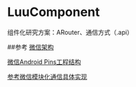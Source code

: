 # LuuComponent
组件化研究方案：ARouter、通信方式（.api）

##参考
[微信架构](https://mp.weixin.qq.com/s/6Q818XA5FaHd7jJMFBG60w)

[微信Android Pins工程结构](https://juejin.im/entry/5aefbb746fb9a07aa21343f2)

[参考微信模块化通信具体实现](https://juejin.im/post/59f2a008f265da431c6f8b86)

